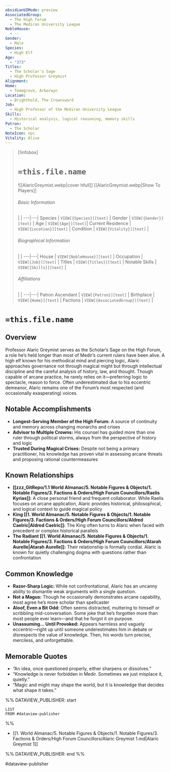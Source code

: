 ```yaml
---
obsidianUIMode: preview
AssociatedGroup:
  - The High Forum
  - The Mediran University League
NobleHouse:
  - --
Gender:
  - Male
Species:
  - High Elf
Age:
  - "373"
Titles:
  - The Scholar's Sage
  - High Professor Greymist
Alignment: 
Home:
  - Tomegrove, Arborwyn
Location:
  - Brighthold, The Crownsward
Job:
  - High Professor of the Mediran University League
Skills:
  - Historical analysis, logical reasoning, memory skills
Patron:
  - The Scholar
NoteIcon: npc
Vitality: Alive
---
```

> [!infobox]
> # **`=this.file.name`**
> ![[AlaricGreymist.webp|cover hfull]]
> [[AlaricGreymist.webp|Show To Players]]
> ###### Basic Information
>  |   |
> ---|---|
> Species | `VIEW[{Species}][text]` |
> Gender | `VIEW[{Gender}][text]` |
> Age | `VIEW[{Age}][text]`|
> Current Residence | `VIEW[{Location}][text]`  |
> Condition | `VIEW[{Vitality}][text]` |
> ###### Biographical Information
>  |   |
> ---|---|
> House | `VIEW[{NobleHouse}][text]`  |
> Occupation | `VIEW[{Job}][text]`  |
> Titles | `VIEW[{Titles}][text]`  |
> Notable Skills | `VIEW[{Skills}][text]`  |
> ###### Affiliations
>   |   |
> ---|---|
> Patron Ascendant | `VIEW[{Patron}][text]`  |
> Birthplace | `VIEW[{Home}][text]`  |
> Factions | `VIEW[{AssociatedGroup}][text]` |

# **`=this.file.name`**
## **Overview**

Professor Alaric Greymist serves as the Scholar’s Sage on the High Forum, a role he’s held longer than most of Medir’s current rulers have been alive. A high elf known for his methodical mind and piercing logic, Alaric approaches governance not through magical might but through intellectual discipline and the careful analysis of history, law, and thought. Though capable of arcane practice, he rarely relies on it—preferring logic to spectacle, reason to force. Often underestimated due to his eccentric demeanor, Alaric remains one of the Forum’s most respected (and occasionally exasperating) voices.

## **Notable Accomplishments**

- **Longest-Serving Member of the High Forum:** A source of continuity and memory across changing monarchs and crises
- **Advisor to Multiple Crowns:** His counsel has guided more than one ruler through political storms, always from the perspective of history and logic
- **Trusted During Magical Crises:** Despite not being a primary practitioner, his knowledge has proven vital in assessing arcane threats and proposing rational countermeasures

## **Known Relationships**

- **[[zzz_GitRepo/1.1 World Almanac/5.  Notable Figures & Objects/1. Notable Figures/3. Factions & Orders/High Forum Councillors/Raelis Kyrias]]:** A close personal friend and frequent collaborator. While Raelis focuses on arcane application, Alaric provides historical, philosophical, and logical context to guide magical policy
- **King [[1. World Almanac/5.  Notable Figures & Objects/1. Notable Figures/3. Factions & Orders/High Forum Councillors/Aldred Caelric|Aldred Caelric]]:** The King often turns to Alaric when faced with precedent or complex historical parallels
- **The Radiant [[1. World Almanac/5.  Notable Figures & Objects/1. Notable Figures/3. Factions & Orders/High Forum Councillors/Atarah Aurelle|Atarah Aurelle]]:** Their relationship is formally cordial. Alaric is known for quietly challenging dogma with questions rather than confrontation

## **Common Knowledge**

- **Razor-Sharp Logic:** While not confrontational, Alaric has an uncanny ability to dismantle weak arguments with a single question.
- **Not a Magus:** Though he occasionally demonstrates arcane capability, most agree he’s more scholar than spellcaster
- **Aloof, Even a Bit Odd:** Often seems distracted, muttering to himself or scribbling mid-conversation. Some joke that he’s forgotten more than most people ever learn—and that he forgot it on purpose.
- **Unassuming… Until Provoked:** Appears harmless and vaguely eccentric—right up until someone underestimates him in debate or disrespects the value of knowledge. Then, his words turn precise, merciless, and unforgettable.

## **Memorable Quotes**

- “An idea, once questioned properly, either sharpens or dissolves.”
- “Knowledge is never forbidden in Medir. Sometimes we just misplace it, quietly.”
- “Magic and might may shape the world, but it is knowledge that decides what shape it takes.”


%% DATAVIEW_PUBLISHER: start
```dataview
LIST
FROM #dataview-publisher 
```
%%

- [[1. World Almanac/5.  Notable Figures & Objects/1. Notable Figures/3. Factions & Orders/High Forum Councillors/Alaric Greymist 1.md|Alaric Greymist 1]]

%% DATAVIEW_PUBLISHER: end %%

#dataview-publisher